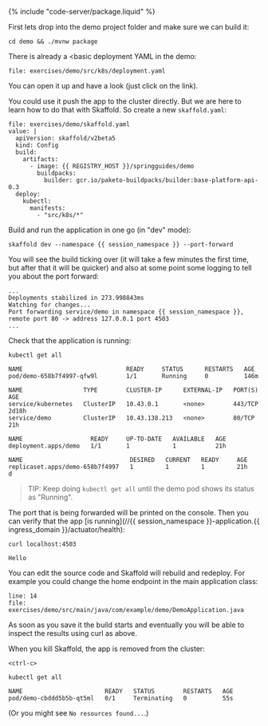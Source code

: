 
{% include "code-server/package.liquid" %}

First lets drop into the demo project folder and make sure we can build it:

```execute
cd demo && ./mvnw package
```

There is already a <basic deployment YAML in the demo:

```editor:open-file
file: exercises/demo/src/k8s/deployment.yaml
```

You can open it up and have a look (just click on the link).

You could use it push the app to the cluster directly. But we are here to learn how to do that with Skaffold. So create a new `skaffold.yaml`:

```editor:append-lines-to-file
file: exercises/demo/skaffold.yaml
value: |
  apiVersion: skaffold/v2beta5
  kind: Config
  build:
    artifacts:
      - image: {{ REGISTRY_HOST }}/springguides/demo
        buildpacks:
          builder: gcr.io/paketo-buildpacks/builder:base-platform-api-0.3
  deploy:
    kubectl:
      manifests:
        - "src/k8s/*"
```

Build and run the application in one go (in "dev" mode):

```execute
skaffold dev --namespace {{ session_namespace }} --port-forward
```

You will see the build ticking over (it will take a few minutes the first time, but after that it will be quicker) and also at some point some logging to tell you about the port forward:

```
...
Deployments stabilized in 273.998843ms
Watching for changes...
Port forwarding service/demo in namespace {{ session_namespace }}, remote port 80 -> address 127.0.0.1 port 4503
...
```

Check that the application is running:

```execute-2
kubectl get all
```

```
NAME                             READY     STATUS      RESTARTS   AGE
pod/demo-658b7f4997-qfw9l        1/1       Running     0          146m

NAME                 TYPE        CLUSTER-IP      EXTERNAL-IP   PORT(S)    AGE
service/kubernetes   ClusterIP   10.43.0.1       <none>        443/TCP    2d18h
service/demo         ClusterIP   10.43.138.213   <none>        80/TCP   21h

NAME                   READY     UP-TO-DATE   AVAILABLE   AGE
deployment.apps/demo   1/1       1            1           21h

NAME                              DESIRED   CURRENT   READY     AGE
replicaset.apps/demo-658b7f4997   1         1         1         21h
d
```

> TIP: Keep doing `kubectl get all` until the demo pod shows its status as "Running".

The port that is being forwarded will be printed on the console. Then you can verify that the app [is running](//{{ session_namespace }}-application.{{ ingress_domain }}/actuator/health):

```execute-2
curl localhost:4503
```

```
Hello
```

You can edit the source code and Skaffold will rebuild and redeploy. For example you could change the home endpoint in the main application class:

```editor:open-file
line: 14
file: exercises/demo/src/main/java/com/example/demo/DemoApplication.java
```

As soon as you save it the build starts and eventually you will be able to inspect the results using curl as above.

When you kill Skaffold, the app is removed from the cluster:

```execute
<ctrl-c>
```

```execute
kubectl get all
```

```
NAME                       READY   STATUS        RESTARTS   AGE
pod/demo-cbddd5b5b-qt5ml   0/1     Terminating   0          55s
```

(Or you might see `No resources found...`.)